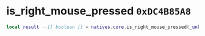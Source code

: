 # is_right_mouse_pressed `0xDC4B85A8`

```lua
local result --[[ boolean ]] = natives.core.is_right_mouse_pressed(_unk0 --[[ integer ]])
```